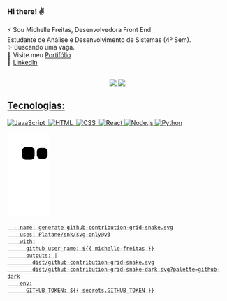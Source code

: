 ### Hi there! ✌️
 ⚡ Sou Michelle Freitas, 
 Desenvolvedora Front End <br>
 Estudante de Análise e Desenvolvimento de Sistemas (4º Sem).<br>
 ✨ Buscando uma vaga. <br>
 🌱 Visite meu <a href="https://michelle-freitas.vercel.app/" target="_blank">Portifólio</a><br>
 🔭 <a href="https://www.linkedin.com/in/michelle-afreitas/" target="_blank">LinkedIn</a>

 
 
 ##

<div align="center">
  <a href="https://github.com/Michelle-Freitas">
  <img width="50%" src="https://github-readme-stats.vercel.app/api?username=michelle-freitas&show_icons=true&theme=material-palenight&include_all_commits=true&count_private=true" />
  <img width="42%" src="https://github-readme-stats.vercel.app/api/top-langs/?username=michelle-freitas&layout=compact&langs_count=7&theme=material-palenight"/>
</div>

  
  
  ## Tecnologias:
  
![JavaScript](https://img.shields.io/badge/-JavaScript-05122A?style=flat&logo=javascript)&nbsp;
![HTML](https://img.shields.io/badge/-HTML-05122A?style=flat&logo=HTML5)&nbsp;
![CSS](https://img.shields.io/badge/-CSS-05122A?style=flat&logo=CSS3&logoColor=1572B6)&nbsp;
![React](https://img.shields.io/badge/-React-05122A?style=flat&logo=react) 
![Node.js](https://img.shields.io/badge/-Node.js-05122A?style=flat&logo=node.js) 
![Python](https://img.shields.io/badge/-Python-05122A?style=flat&logo=python) 

![Snake animation](https://github.com/michelle-freitas/michelle-freitas/blob/output/github-contribution-grid-snake.svg)

<!--- Snake animation -->
      - name: generate github-contribution-grid-snake.svg
        uses: Platane/snk/svg-only@v3
        with:
          github_user_name: ${{ michelle-freitas }}
          outputs: |
            dist/github-contribution-grid-snake.svg
            dist/github-contribution-grid-snake-dark.svg?palette=github-dark
        env:
          GITHUB_TOKEN: ${{ secrets.GITHUB_TOKEN }}



<!---
Michelle-Freitas/Michelle-Freitas is a ✨ special ✨ repository because its `README.md` (this file) appears on your GitHub profile.
You can click the Preview link to take a look at your changes.

Here are some ideas to get you started:
- 🔭 I’m currently working on ...
- 🌱 I’m currently learning ...
- 👯 I’m looking to collaborate on ...
- 🤔 I’m looking for help with ...
- 💬 Ask me about ...
- 📫 How to reach me: ...
- 😄 Pronouns: ...
- ⚡ Fun fact: ...
-->

